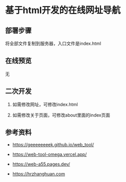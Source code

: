 # 基于html开发的在线网址导航

## 部署步骤

将全部文件复制到服务器，入口文件是index.html


## 在线预览

无


## 二次开发

1. 如需修改网址，可修改index.html

2. 如需修改关于页面，可修改about里面的index页面


## 参考资料

- https://geeeeeeeek.github.io/web_tool/

- https://web-tool-omega.vercel.app/

- https://web-a55.pages.dev/

- https://hrzhanghuan.com
